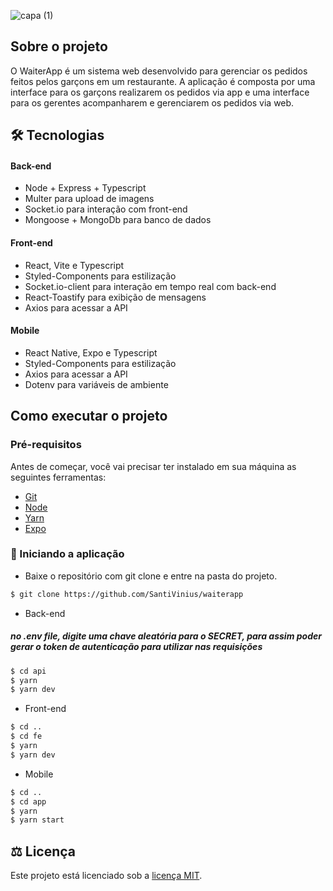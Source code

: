 ![capa (1)](https://user-images.githubusercontent.com/51785898/203780007-2f7a7532-11b8-489c-99cf-09399c1c935e.png)
## Sobre o projeto

O WaiterApp é um sistema web desenvolvido para gerenciar os pedidos feitos pelos garçons em um restaurante. A aplicação é composta por uma interface para os garçons realizarem os pedidos via app e uma interface para os gerentes acompanharem e gerenciarem os pedidos via web.

## :hammer_and_wrench: Tecnologias

#### Back-end
* Node + Express + Typescript
* Multer para upload de imagens
* Socket.io para interação com front-end
* Mongoose + MongoDb para banco de dados

#### Front-end
* React, Vite e Typescript
* Styled-Components para estilização
* Socket.io-client para interação em tempo real com back-end
* React-Toastify para exibição de mensagens
* Axios para acessar a API

#### Mobile
* React Native, Expo e Typescript
* Styled-Components para estilização
* Axios para acessar a API
* Dotenv para variáveis de ambiente

## Como executar o projeto
### Pré-requisitos
Antes de começar, você vai precisar ter instalado em sua máquina as seguintes ferramentas:

* [Git](https://git-scm.com/)
* [Node](https://nodejs.org/en)
* [Yarn](https://yarnpkg.com/)
* [Expo](https://expo.dev/)

### :car: Iniciando a aplicação
- Baixe o repositório com git clone e entre na pasta do projeto.<br/>
```bash
$ git clone https://github.com/SantiVinius/waiterapp
```
* Back-end
##### no .env file, digite uma chave aleatória para o SECRET, para assim poder gerar o token de autenticação para utilizar nas requisições
```bash
$ cd api
$ yarn
$ yarn dev
```
* Front-end
```bash
$ cd ..
$ cd fe
$ yarn
$ yarn dev
```
* Mobile
```bash
$ cd ..
$ cd app
$ yarn
$ yarn start
```
## :balance_scale: Licença
Este projeto está licenciado sob a [licença MIT](LICENSE).
